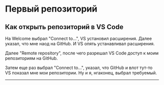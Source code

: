 # Первый репозиторий

## Как открыть репозиторий в VS Code

На Welcome выбрал "Connect to...", VS установил расширения. Далее указал,
что мне наод на GitHub. И VS опять устанавливал расширения.

Далее "Remote repository", после чего разрешал VS Code доступ к моим
репозиториям на GitHub.

Затем еще раз выбрал "Connect to...", указал, что GitHub и влот тут-то VS 
показал мне мои репозитории. 
Ну и я, нгаконец, выбрал требуемый.

---

